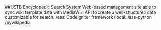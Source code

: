 ##USTB Encyclopedic Search System
Web-based management site able to sync wiki template data with MediaWiki API to create a well-structured data customizable for search.
/ess: CodeIgniter framework
/local: /ess-python /pywikipedia
